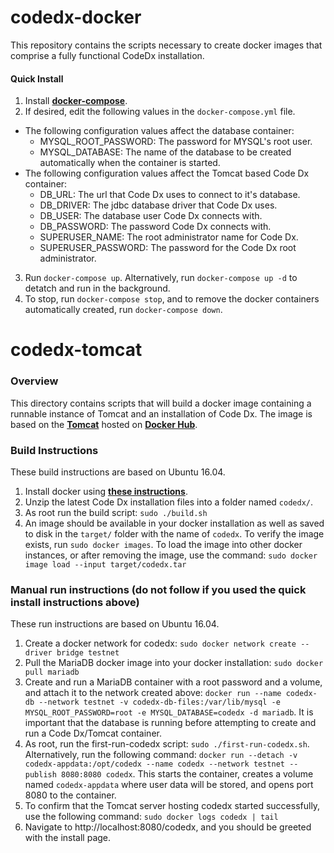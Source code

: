 # codedx-docker

This repository contains the scripts necessary to create docker images that comprise a fully functional CodeDx installation.

#### Quick Install
1. Install **[docker-compose](https://docs.docker.com/compose/install/)**.
2. If desired, edit the following values in the `docker-compose.yml` file.
- The following configuration values affect the database container:
  - MYSQL_ROOT_PASSWORD: The password for MYSQL's root user.
  - MYSQL_DATABASE: The name of the database to be created automatically when the container is started.
- The following configuration values affect the Tomcat based Code Dx container:
  - DB_URL: The url that Code Dx uses to connect to it's database.
  - DB_DRIVER: The jdbc database driver that Code Dx uses.
  - DB_USER: The database user Code Dx connects with.
  - DB_PASSWORD: The password Code Dx connects with.
  - SUPERUSER_NAME: The root administrator name for Code Dx.
  - SUPERUSER_PASSWORD: The password for the Code Dx root administrator.
3. Run `docker-compose up`. Alternatively, run `docker-compose up -d` to detatch and run in the background.
4. To stop, run `docker-compose stop`, and to remove the docker containers automatically created, run `docker-compose down`.

# codedx-tomcat

### Overview
This directory contains scripts that will build a docker image containing a runnable instance of Tomcat and an installation of Code Dx. The image is based on the **[Tomcat](https://hub.docker.com/_/tomcat/)** hosted on **[Docker Hub](https://hub.docker.com/)**.

### Build Instructions
These build instructions are based on Ubuntu 16.04.
1. Install docker using **[these instructions](https://docs.docker.com/engine/installation/linux/docker-ce/ubuntu/#install-docker-ce-1)**.
2. Unzip the latest Code Dx installation files into a folder named `codedx/`. 
3. As root run the build script: `sudo ./build.sh`
4. An image should be available in your docker installation as well as saved to disk in the `target/` folder with the name of `codedx`. To verify the image exists, run `sudo docker images`. To load the image into other docker instances, or after removing the image, use the command: `sudo docker image load --input target/codedx.tar`

### Manual run instructions (do not follow if you used the quick install instructions above)
These run instructions are based on Ubuntu 16.04.
1. Create a docker network for codedx: `sudo docker network create --driver bridge testnet`
2. Pull the MariaDB docker image into your docker installation: `sudo docker pull mariadb`
3. Create and run a MariaDB container with a root password and a volume, and attach it to the network created above: `docker run --name codedx-db --network testnet -v codedx-db-files:/var/lib/mysql -e MYSQL_ROOT_PASSWORD=root -e MYSQL_DATABASE=codedx -d mariadb`. It is important that the database is running before attempting to create and run a Code Dx/Tomcat container.
4. As root, run the first-run-codedx script: `sudo ./first-run-codedx.sh`. Alternatively, run the following command: `docker run --detach -v codedx-appdata:/opt/codedx --name codedx --network testnet --publish 8080:8080 codedx`. This starts the container, creates a volume named `codedx-appdata` where user data will be stored, and opens port 8080 to the container.
5. To confirm that the Tomcat server hosting codedx started successfully, use the following command: `sudo docker logs codedx | tail`
6. Navigate to http://localhost:8080/codedx, and you should be greeted with the install page.

